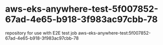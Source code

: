 # aws-eks-anywhere-test-5f007852-67ad-4e65-b918-3f983ac97cbb-78
repository for use with E2E test job aws-eks-anywhere-test:5f007852-67ad-4e65-b918-3f983ac97cbb-78
